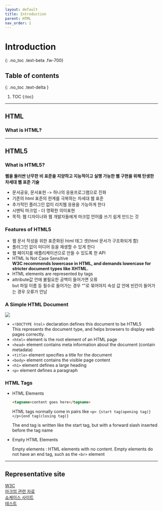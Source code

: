 ```yaml
---
layout: default
title: Introduction
parent: HTML
nav_order: 1
---
```


# Introduction
{: .no_toc .text-beta .fw-700}

## Table of contents
{: .no_toc .text-delta }

1. TOC
{:toc}

---

## HTML

### What is HTML?

---

## HTML5
### What is HTML5?
**웹을 둘러싼 난무한 비 표준을 지양하고 지능적이고 실행 가능한 웹 구현을 위해 탄생한 차세대 웹 표준 기술**

* 문서공유, 문서표현 -> 하나의 응용프로그램으로 진화
* 기존의 html 표준의 한계를 극복하는 차세대 웹 표준 
* 추가적인 플러그인 없이 리치웹 응용을 가능하게 한다
* 시멘틱 마크업 - 더 명확한 의미표현
* 목적: 웹 디자이너와 웹 개발자들에게 마크업 언어를 쓰기 쉽게 만드는 것

### Features of HTML5
* 웹 문서 작성을 위한 표준화된 html 태그 셋(html 문서가 구조화되게 함)
* 플러그인 없이 미디어 등을 재생할 수 있게 한다
* 웹 페이지를 애플리케이션으로 만들 수 있도록 한 API
* HTML Is Not Case Sensitive<br>
    **W3C recommends lowercase in HTML, and demands lowercase for stricter document types like XHTML.**
* HTML elements are represented by tags
* attribute값 안에 불필요한 공백이 들어가면 오류 <br>
    but 파일 이름 등 필수로 들어가는 경우 “”로 묶어야지 속성 값 안에 빈칸이 들어가는 경우 오류가 안남

### A Simple HTML Document
![](https://gekdev.github.io/assets/images/noname01.png)

* `<!DOCTYPE html>` declaration defines this document to be HTML5 <br>
	This represents the document type, and helps browsers to display web pages correctly.
* `<html>` element is the root element of an HTML page
* `<head>` element contains meta information about the document (contain metadata)
* `<title>` element specifies a title for the document
* `<body>` element contains the visible page content
* `<h1>` element defines a large heading
* `<p>` element defines a paragraph

### HTML Tags
* HTML Elements

    ```html
    <tagname>content goes here</tagname>
    ```
    
    HTML tags normally come in pairs like `<p> {start tag(opening tag)} </p>{end tag(closing tag)}`
    
    The end tag is written like the start tag, but with a forward slash inserted before the tag name


* Empty HTML Elements

    Empty elements : HTML elements with no content. Empty elements do not have an end tag, such as the `<br>` element

---

## Representative site
[W3C](https://html.spec.whatwg.org/multipage/)<br>
[마크업 관련 자료](http://html5doctor.com/)<br>
[쇼케이스 사이트](http://html5gallery.com/)<br>
[테스트](http://html5test.com/)<br>


